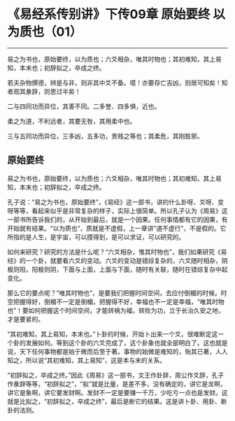 # 《易经系传别讲》下传09章 原始要终 以为质也（01）

------

易之为书也，原始要终，以为质也；六爻相杂，唯其时物也；其初难知，其上易知，本末也；初辞拟之，卒成之终。

若夫杂物撰德，辨是与非，则非其中爻不备。噫！亦要存亡吉凶，则居可知矣！知者观其彖辞，则思过半矣！

二与四同功而异位，其善不同。二多誉、四多惧，近也。

柔之为道，不利远者，其要无咎，其用柔中也。

三与五同功而异位，三多凶，五多功，贵贱之等也；其柔危，其刚胜邪。

## 原始要终

易之为书也，原始要终，以为质也；六爻相杂，唯其时物也；其初难知，其上易知，本末也；初辞拟之，卒成之终。

孔子说：“易之为书也，原始要终”，《易经》这一部书，讲的什么卦呀、爻呀、变呀等等，看起来似乎是非常复杂的样子，实际上很简单。所以孔子认为《周易》这一部书所告诉我们的，从开始到最后，就是一个因果。任何事情都有它的因果，有开始就有结果。“以为质也”，质就是不虚假，上一章讲“道不虚行”，不是假的。它所指的是人生，是宇宙，可以摸得到，是可以求证，可以研究的。

如何来研究？研究的方法是什么呢？“六爻相杂，惟其时物也”，我们如果研究《易经》的一个卦，就要看六爻的变动。六爻的变动是错综复杂的，六爻随时相杂，阴极则阳，阳极则阴，下面与上面，上面与下面，随时有关联，随时在错综复杂中起变化。

那么它的要点呢？“唯其时物也”，是要我们把握时间空间，去应付倒楣的时候。时空把握得好，倒楣不一定是倒楣，把握得不好，幸福也不一定是幸福，“唯其时物也”！要如何把握这个时间空间，才能转祸为福，转败为功，立于长治久安之地，才是要紧的。

“其初难知，其上易知，本末也。”卜卦的时候，开始卜出来一个爻，很难断定这一个卦的发展如何。等到这个卦的六爻完成了，这个卦象也就全部明白了。这也就是说，天下任何事物都是始于微而后至于著。事物的始微是难知的，殆其已著，人人知之，所以说“其初难知，其上易知”，这是本与末的关系。

“初辞拟之，卒成之终。”因此《周易》这一部书，文王作卦辞，周公作爻辞，孔子作彖辞等等，“初辞拟之”，“拟”就是比量，是差不多，没有确定的，讲它是龙啊，讲它是象啊，讲它要发财啊。发财不一定是要赚一千万，少吃亏一点也是发财。这就是比拟之，“初辞拟之，卒成之终”，最后是断它的结果。这是讲卜卦、用卦、断卦的法则。
